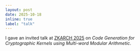 ```yaml
---
layout: post
date: 2025-10-18
inline: true
label: "talk"
---
```


I gave an invited talk at [ZKARCH 2025](https://wp.nyu.edu/baahl/zkarch-2025/) on *Code Generation for Cryptographic Kernels using Multi-word Modular Arithmetic*.

